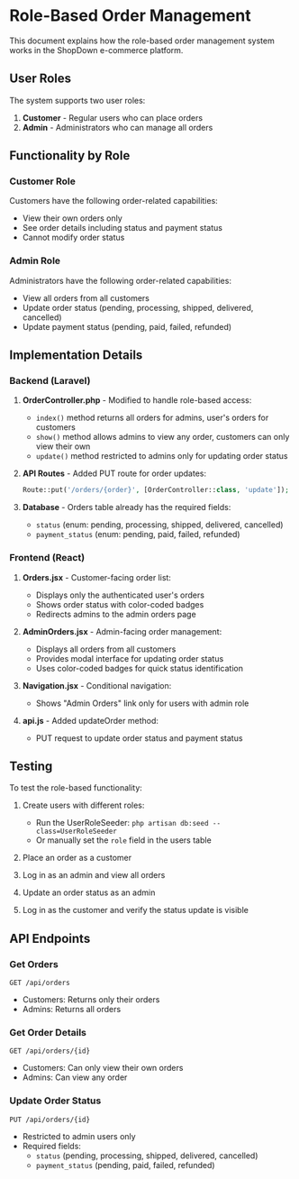 # Role-Based Order Management

This document explains how the role-based order management system works in the ShopDown e-commerce platform.

## User Roles

The system supports two user roles:
1. **Customer** - Regular users who can place orders
2. **Admin** - Administrators who can manage all orders

## Functionality by Role

### Customer Role
Customers have the following order-related capabilities:
- View their own orders only
- See order details including status and payment status
- Cannot modify order status

### Admin Role
Administrators have the following order-related capabilities:
- View all orders from all customers
- Update order status (pending, processing, shipped, delivered, cancelled)
- Update payment status (pending, paid, failed, refunded)

## Implementation Details

### Backend (Laravel)

1. **OrderController.php** - Modified to handle role-based access:
   - `index()` method returns all orders for admins, user's orders for customers
   - `show()` method allows admins to view any order, customers can only view their own
   - `update()` method restricted to admins only for updating order status

2. **API Routes** - Added PUT route for order updates:
   ```php
   Route::put('/orders/{order}', [OrderController::class, 'update']);
   ```

3. **Database** - Orders table already has the required fields:
   - `status` (enum: pending, processing, shipped, delivered, cancelled)
   - `payment_status` (enum: pending, paid, failed, refunded)

### Frontend (React)

1. **Orders.jsx** - Customer-facing order list:
   - Displays only the authenticated user's orders
   - Shows order status with color-coded badges
   - Redirects admins to the admin orders page

2. **AdminOrders.jsx** - Admin-facing order management:
   - Displays all orders from all customers
   - Provides modal interface for updating order status
   - Uses color-coded badges for quick status identification

3. **Navigation.jsx** - Conditional navigation:
   - Shows "Admin Orders" link only for users with admin role

4. **api.js** - Added updateOrder method:
   - PUT request to update order status and payment status

## Testing

To test the role-based functionality:

1. Create users with different roles:
   - Run the UserRoleSeeder: `php artisan db:seed --class=UserRoleSeeder`
   - Or manually set the `role` field in the users table

2. Place an order as a customer

3. Log in as an admin and view all orders

4. Update an order status as an admin

5. Log in as the customer and verify the status update is visible

## API Endpoints

### Get Orders
```
GET /api/orders
```
- Customers: Returns only their orders
- Admins: Returns all orders

### Get Order Details
```
GET /api/orders/{id}
```
- Customers: Can only view their own orders
- Admins: Can view any order

### Update Order Status
```
PUT /api/orders/{id}
```
- Restricted to admin users only
- Required fields:
  - `status` (pending, processing, shipped, delivered, cancelled)
  - `payment_status` (pending, paid, failed, refunded)